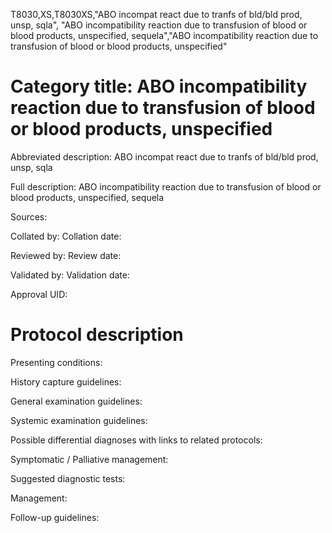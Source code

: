 T8030,XS,T8030XS,"ABO incompat react due to tranfs of bld/bld prod, unsp, sqla", "ABO incompatibility reaction due to transfusion of blood or blood products, unspecified, sequela","ABO incompatibility reaction due to transfusion of blood or blood products, unspecified"
# Category title: ABO incompatibility reaction due to transfusion of blood or blood products, unspecified

Abbreviated description: ABO incompat react due to tranfs of bld/bld prod, unsp, sqla

Full description: ABO incompatibility reaction due to transfusion of blood or blood products, unspecified, sequela

Sources:

Collated by:
Collation date:

Reviewed by:
Review date:

Validated by:
Validation date:

Approval UID:

# Protocol description

Presenting conditions:

History capture guidelines:

General examination guidelines:

Systemic examination guidelines:

Possible differential diagnoses with links to related protocols:

Symptomatic / Palliative management:

Suggested diagnostic tests:

Management:

Follow-up guidelines:

